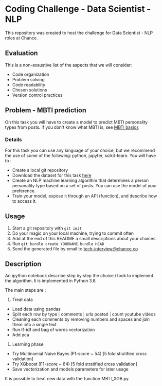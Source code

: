 # Coding Challenge - Data Scientist - NLP

This repository was created to host the challenge for Data Scientist - NLP roles at
Chance.

## Evaluation

This is a non-exaustive list of the aspects that we will consider:

* Code organization
* Problem solving
* Code readability
* Chosen solutions
* Version control practices


## Problem - MBTI prediction

On this task you will have to create a model to predict MBTI personality types
from posts. If you don't know what MBTI is, see [MBTI basics]( 
http://www.myersbriggs.org/my-mbti-personality-type/mbti-basics/home.htm?bhcp=1)

### Details

For this task you can use any language of your choice, but we recommend the use
of some of the following: python, jupyter, scikit-learn. You will have
to :
* Create a local git repository
* Download the dataset for this task [here](
    https://www.kaggle.com/datasnaek/mbti-type)
* Create an NLP machine learning algorithm that determines a person personality type based on a set of posts. You can use the model of your preference.
* Train your model, expose it through an API (function), and describe
    how to access it.

## Usage

1. Start a git repository with ```git init```
1. Do your magic on your local machine, trying to commit often
1. Add at the end of this README a small descriptions about your choices.
1. Run ```git bundle create YOURNAME.bundle HEAD ```
1. Send the generated file by email to tech-interview@chance.co

## Description 

An ipython notebook describe step by step the choice i took to implement the algorithm.
Ii is implemented in Python 3.6.

The main steps are :

1. Treat data
* Load data using pandas
* Split each row by type | comments | urls posted | count youtube videos
* Cleaning each comments by removing numbers and spaces and join them into a single text
* Run tf-idf and bag of words vectorization
* Add pca 

1. Learning phase
* Try Multinomial Naive Bayes (F1-score ~ 54) [5 fold stratified cross validation]
* Try XGboost (F1-score ~ 64) [5 fold stratified cross validation]
* Save vectorization and models parameters for later usage

It is possible to treat new data with the function MBTI_XGB.py.
